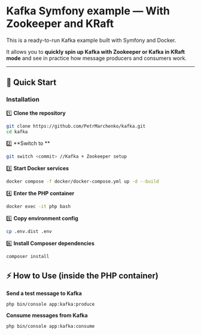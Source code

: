# Kafka Symfony example — With Zookeeper and KRaft

This is a ready-to-run Kafka example built with Symfony and Docker.

It allows you to **quickly spin up Kafka with Zookeeper or Kafka in KRaft mode** and see in practice how message producers and consumers work.

---

## 🚀 Quick Start

### Installation

1️⃣ **Clone the repository**

```bash
git clone https://github.com/PetrMarchenko/kafka.git
cd kafka
```

2️⃣ **Switch to <commit> **
```bash
git switch <commit> //Kafka + Zookeeper setup
```

3️⃣ **Start Docker services**
```bash
docker compose -f docker/docker-compose.yml up -d --build 
```

4️⃣ **Enter the PHP container**
```bash
docker exec -it php bash
```

5️⃣ **Copy environment config**
```bash
cp .env.dist .env
```

6️⃣ **Install Composer dependencies**
```bash
composer install
```


## ⚡ How to Use (inside the PHP container)

**Send a test message to Kafka**
```bash
php bin/console app:kafka:produce
```

**Consume messages from Kafka**
```bash
php bin/console app:kafka:consume
```
